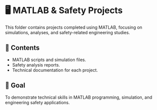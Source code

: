 # 🖥️ MATLAB & Safety Projects

This folder contains projects completed using MATLAB, focusing on simulations, analyses, and safety-related engineering studies.

## 📂 Contents
- MATLAB scripts and simulation files.
- Safety analysis reports.
- Technical documentation for each project.

## 🎯 Goal
To demonstrate technical skills in MATLAB programming, simulation, and engineering safety applications.
